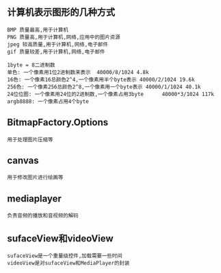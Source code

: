 ## 计算机表示图形的几种方式
	BMP 质量最高,用于计算机
	PNG 质量高,用于计算机,网络,应用中的图片资源
	jpeg 较高质量,用于计算机,网络,电子邮件
	gif 质量较差,用于计算机,网络,电子邮件

	1byte = 8二进制数
	单色: 一个像素用1位2进制数来表示	40000/8/1024 4.8k
	16色: 一个像素16总颜色2^4,一个像素用半个byte表示 40000/2/1024 19.6k
	256色: 一个像素256总颜色2^8,一个像素用一个byte表示 40000/1/1024 40.1k
	24位位图: 一个像素用24位的2进制数,一个像素占用3byte	  40000*3/1024 117k
	argb8888: 一个像素占用4个byte

##  BitmapFactory.Options
	用于处理图片压缩等

## canvas
	用于修改图片进行绘画等

## mediaplayer
	负责音频的播放和音视频的解码

## sufaceView和videoView
	sufaceView是一个重量级控件,加载需要一些时间
	videoView是对sufaceView和MediaPlayer的封装
